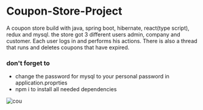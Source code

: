 # Coupon-Store-Project

A coupon store build with java, spring boot, hibernate, react(type script), redux and mysql. the store got 3 different users admin, company and customer. Each user logs in and performs his actions. There is also a thread that runs and deletes coupons that have expired.<br />
### don't forget to <br />
* change the password for mysql to your personal  password in application.proprties  <br />
* npm i to install all needed dependencies 



![cou](https://user-images.githubusercontent.com/117359346/199751357-2fcc0617-16cd-4099-b1ac-ed5e51b745bc.jpg)
